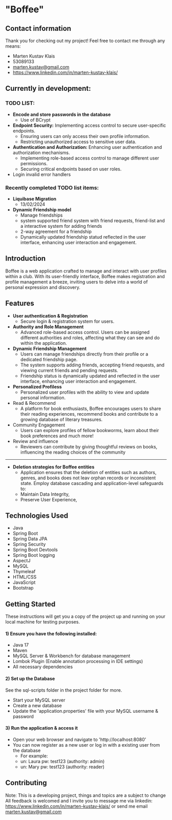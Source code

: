 # "Boffee"
## Contact information

Thank you for checking out my project!
Feel free to contact me through any means:
- Marten Kustav Klais
- 53089133
- marten.kustav@gmail.com
- https://www.linkedin.com/in/marten-kustav-klais/

## Currently in development:

### TODO LIST:

- **Encode and store passwords in the database**
  - Use of BCrypt
- **Endpoint Security:** Implementing access control to secure user-specific endpoints.
  - Ensuring users can only access their own profile information.
  - Restricting unauthorized access to sensitive user data.
- **Authentication and Authorization:** Enhancing user authentication and authorization mechanisms.
  - Implementing role-based access control to manage different user permissions.
  - Securing critical endpoints based on user roles.
- Login invalid error handlers

### Recently completed TODO list items:

- **Liquibase Migration**
  - 13/02/2024
- **Dynamic Friendship model**
  - Manage friendships 
  - system supported friend system with friend requests, friend-list and a interactive system for adding friends 
  - 2-way agreement for a friendship 
  - Dynamically updated friendship statud reflected in the user interface, enhancing user interaction and engagement.

## Introduction

Boffee is a web application crafted to manage and interact with user profiles within a club.
With its user-friendly interface, Boffee makes registration and profile management a breeze, 
inviting users to delve into a world of personal expression and discovery.

## Features

- **User authentication & Registration**
  - Secure login & registration system for users.
- **Authority and Role Management**
  - Advanced role-based access control. Users can be assigned different authorities and roles, affecting what they can see and do within the application.
- **Dynamic Friendship Management**
  - Users can manage friendships directly from their profile or a dedicated friendship page.
  - The system supports adding friends, accepting friend requests, and viewing current friends and pending requests.
  - Friendship status is dynamically updated and reflected in the user interface, enhancing user interaction and engagement.
- **Personalized Profiless**
  - Personalized user profiles with the ability to view and update personal information.
- Read & Recommend
  - A platform for book enthusiasts, Boffee encourages users to share their reading experiences, recommend books and contribute to a growing database of literary treasures.
- Community Engagement
  - Users can explore profiles of fellow bookworms, learn about their book preferences and much more!
- Review and influence
  - Reviewers can contribute by giving thoughtful reviews on books, influencing the reading choices of the community

---
- **Deletion strategies for Boffee entities**
  - Application ensures that the deletion of entities such as authors, genres, and books does not leav orphan records or inconsistent state. Employ database cascading and application-level safeguards to:
  - Maintain Data Integrity,
  - Preserve User Experience,

## Technologies Used

- Java
- Spring Boot
- Spring Data JPA
- Spring Security
- Spring Boot Devtools
- Spring Boot logging
- AspectJ
- MySQL
- Thymeleaf
- HTML/CSS
- JavaScript
- Bootstrap

## Getting Started

These instructions will get you a copy of the project up and running on your local machine for testing purposes.

#### 1) Ensure you have the following installed:

- Java 17
- Maven
- MySQL Server & Workbench for database management
- Lombok Plugin (Enable annotation processing in IDE settings)
- All necessary dependencies

#### 2) Set up the Database

See the sql-scripts folder in the project folder for more.
- Start your MySQL server
- Create a new database
- Update the 'application.properties' file with your MySQL username & password

#### 3) Run the application & access it

- Open your web browser and navigate to 'http://localhost:8080'
- You can now register as a new user or log in with a existing user from the database
  - For example:
  - un: Laura pw: test123 (authority: admin)
  - un: Mary pw: test123 (authority: reader)

## Contributing

Note: This is a developing project, things and topics are a subject to change
All feedback is welcomed and I invite you to message me via linkedin:
https://www.linkedin.com/in/marten-kustav-klais/
or send me email
marten.kustav@gmail.com